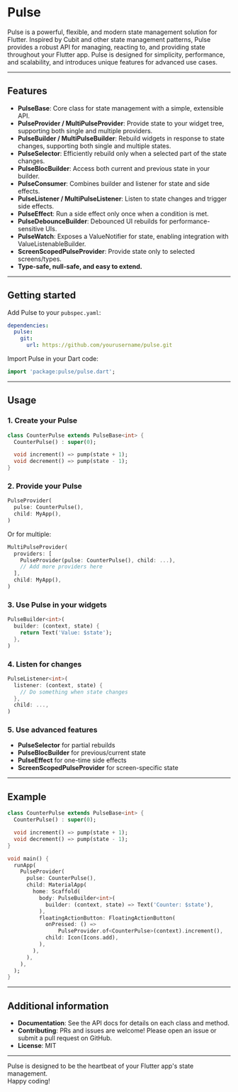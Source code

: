 <!--
This README describes the package. If you publish this package to pub.dev,
this README's contents appear on the landing page for your package.

For information about how to write a good package README, see the guide for
[writing package pages](https://dart.dev/tools/pub/writing-package-pages).

For general information about developing packages, see the Dart guide for
[creating packages](https://dart.dev/guides/libraries/create-packages)
and the Flutter guide for
[developing packages and plugins](https://flutter.dev/to/develop-packages).
-->

# Pulse

Pulse is a powerful, flexible, and modern state management solution for Flutter. Inspired by Cubit and other state management patterns, Pulse provides a robust API for managing, reacting to, and providing state throughout your Flutter app. Pulse is designed for simplicity, performance, and scalability, and introduces unique features for advanced use cases.

---

## Features

- **PulseBase**: Core class for state management with a simple, extensible API.
- **PulseProvider / MultiPulseProvider**: Provide state to your widget tree, supporting both single and multiple providers.
- **PulseBuilder / MultiPulseBuilder**: Rebuild widgets in response to state changes, supporting both single and multiple states.
- **PulseSelector**: Efficiently rebuild only when a selected part of the state changes.
- **PulseBlocBuilder**: Access both current and previous state in your builder.
- **PulseConsumer**: Combines builder and listener for state and side effects.
- **PulseListener / MultiPulseListener**: Listen to state changes and trigger side effects.
- **PulseEffect**: Run a side effect only once when a condition is met.
- **PulseDebounceBuilder**: Debounced UI rebuilds for performance-sensitive UIs.
- **PulseWatch**: Exposes a ValueNotifier for state, enabling integration with ValueListenableBuilder.
- **ScreenScopedPulseProvider**: Provide state only to selected screens/types.
- **Type-safe, null-safe, and easy to extend.**

---

## Getting started

Add Pulse to your `pubspec.yaml`:

```yaml
dependencies:
  pulse:
    git:
      url: https://github.com/yourusername/pulse.git
```

Import Pulse in your Dart code:

```dart
import 'package:pulse/pulse.dart';
```

---

## Usage

### 1. Create your Pulse

```dart
class CounterPulse extends PulseBase<int> {
  CounterPulse() : super(0);

  void increment() => pump(state + 1);
  void decrement() => pump(state - 1);
}
```

### 2. Provide your Pulse

```dart
PulseProvider(
  pulse: CounterPulse(),
  child: MyApp(),
)
```

Or for multiple:

```dart
MultiPulseProvider(
  providers: [
    PulseProvider(pulse: CounterPulse(), child: ...),
    // Add more providers here
  ],
  child: MyApp(),
)
```

### 3. Use Pulse in your widgets

```dart
PulseBuilder<int>(
  builder: (context, state) {
    return Text('Value: $state');
  },
)
```

### 4. Listen for changes

```dart
PulseListener<int>(
  listener: (context, state) {
    // Do something when state changes
  },
  child: ...,
)
```

### 5. Use advanced features

- **PulseSelector** for partial rebuilds
- **PulseBlocBuilder** for previous/current state
- **PulseEffect** for one-time side effects
- **ScreenScopedPulseProvider** for screen-specific state

---

## Example

```dart
class CounterPulse extends PulseBase<int> {
  CounterPulse() : super(0);

  void increment() => pump(state + 1);
  void decrement() => pump(state - 1);
}

void main() {
  runApp(
    PulseProvider(
      pulse: CounterPulse(),
      child: MaterialApp(
        home: Scaffold(
          body: PulseBuilder<int>(
            builder: (context, state) => Text('Counter: $state'),
          ),
          floatingActionButton: FloatingActionButton(
            onPressed: () =>
                PulseProvider.of<CounterPulse>(context).increment(),
            child: Icon(Icons.add),
          ),
        ),
      ),
    ),
  );
}
```

---

## Additional information

- **Documentation**: See the API docs for details on each class and method.
- **Contributing**: PRs and issues are welcome! Please open an issue or submit a pull request on GitHub.
- **License**: MIT

---

Pulse is designed to be the heartbeat of your Flutter app's state management.  
Happy coding!
